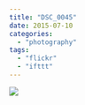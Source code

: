```yaml
---
title: "DSC_0045"
date: 2015-07-10
categories: 
  - "photography"
tags: 
  - "flickr"
  - "ifttt"
---
```


![](https://farm1.staticflickr.com/315/18960790194_3d87067835_b.jpg)
